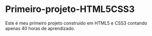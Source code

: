 # Primeiro-projeto-HTML5CSS3
Este é meu primeiro projeto construído em HTML5 e CSS3 contando apenas 40 horas de aprendizado. 

